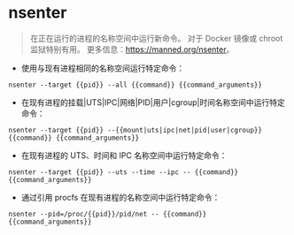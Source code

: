 # nsenter

> 在正在运行的进程的名称空间中运行新命令。
> 对于 Docker 镜像或 chroot 监狱特别有用。
> 更多信息：<https://manned.org/nsenter>。

- 使用与现有进程相同的名称空间运行特定命令：

`nsenter --target {{pid}} --all {{command}} {{command_arguments}}`

- 在现有进程的挂载|UTS|IPC|网络|PID|用户|cgroup|时间名称空间中运行特定命令：

`nsenter --target {{pid}} --{{mount|uts|ipc|net|pid|user|cgroup}} {{command}} {{command_arguments}}`

- 在现有进程的 UTS、时间和 IPC 名称空间中运行特定命令：

`nsenter --target {{pid}} --uts --time --ipc -- {{command}} {{command_arguments}}`

- 通过引用 procfs 在现有进程的名称空间中运行特定命令：

`nsenter --pid=/proc/{{pid}}/pid/net -- {{command}} {{command_arguments}}`